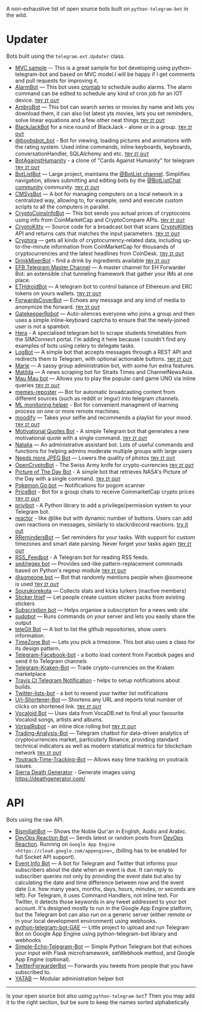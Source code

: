 A non-exhaustive list of open source bots built on `python-telegram-bot` in the wild. 

# Updater
Bots built using the `telegram.ext.Updater` class.

* [MVC sample](https://github.com/mmdaz/mvc_model_bot_developing) -- This is a great sample for bot developing using python-telegram-bot and based on MVC model.I will be happy if I get comments and pull requests for improving it.
* [AlarmBot](https://github.com/guysoft/AlarmBot) — This bot uses [crontab](https://en.wikipedia.org/wiki/Cron) to schedule audio alarms. The alarm command can be edited to schedule any kind of cron job for an IOT device. [ᴛʀʏ ɪᴛ ᴏᴜᴛ](https://t.me/alarmbot)
* [AmbroBot](https://github.com/Ambro17/AmbroBot) — This bot can search series or movies by name and lets you download them, it can also list latest yts movies, lets you set reminders, solve linear equations and a few other neat things [ᴛʀʏ ɪᴛ ᴏᴜᴛ](https://t.me/CuervoBot)
* [BlackJackBot](https://github.com/d-Rickyy-b/Python-BlackJackBot) for a nice round of BlackJack - alone or in a group. [ᴛʀʏ ɪᴛ ᴏᴜᴛ](https://t.me/blackjackbot)
* [@boobsbot_bot](https://github.com/ouhettur/boobsbot) - Bot for viewing, loading pictures and animations with the rating system. Used inline commands, inline keyboards, keyboards, сonversationHandler, SQLAlchemy and etc. [ᴛʀʏ ɪᴛ ᴏᴜᴛ](https://t.me/boobsbot_bot)
* [BotAgainstHumanity](https://gitlab.com/OctoNezd/bot_against_humanity) - a clone of "Cards Against Humanity" for telegram [ᴛʀʏ ɪᴛ ᴏᴜᴛ](https://t.me/humanity_against_bot)
* [BotListBot](https://github.com/JosXa/BotListBot) — Large project, maintains the [@BotList channel](https://t.me/botlist). Simplifies navigation, allows submitting and editing bots by the [@BotListChat community](https://t.me/botlistchat) community. [ᴛʀʏ ɪᴛ ᴏᴜᴛ](https://t.me/botlistbot)
* [CMSysBot](https://github.com/oddworldng/cmsysbot-telegram) — A bot for managing computers on a local network in a centralized way, allowing to, for example, send and execute custom scripts to all the computers in parallel.
* [CryptoCoinsInfoBot](https://github.com/lytves/crypto-coins-info-bot-v2) — This bot sends you actual prices of cryptocoins using info from CoinMarketCap and CryptoCompare APIs. [ᴛʀʏ ɪᴛ ᴏᴜᴛ](https://t.me/cryptocoinsinfobot)
* [CryptoKitty](https://github.com/xlanor/CryptoKitties) — Source code for a broadcast bot that scans [CryptoKitties](https://www.cryptokitties.co/) API and returns cats that matches the input parameters.  [ᴛʀʏ ɪᴛ ᴏᴜᴛ](https://t.me/cryptokittybot)
* [Cryptora](https://github.com/izanmubarak/Cryptora) — gets all kinds of cryptocurrency-related data, including up-to-the-minute information from CoinMarketCap for thousands of cryptocurrencies and the latest headlines from CoinDesk. [ᴛʀʏ ɪᴛ ᴏᴜᴛ](https://t.me/cryptorabot)
* [DrinkMixerBot](https://github.com/jac08h/DrinkMixerBot) - find a drink by ingredients available [ᴛʀʏ ɪᴛ ᴏᴜᴛ](https://t.me/drinkmixerbot)
* [EFB Telegram Master Channel](https://github.com/blueset/efb-telegram-master/) — A master channel for EH Forwarder Bot: an extensible chat tunneling framework that gather your IMs at one place.
* [ETHdroidBot](https://github.com/lytves/ETHdroidBot) — A telegram bot to control balance of Ethereum and ERC tokens on yours wallets. [ᴛʀʏ ɪᴛ ᴏᴜᴛ](https://t.me/ETHdroidBot)
* [ForwardsCoverBot](https://github.com/91DarioDev/ForwardsCoverBot) — Echoes any message and any kind of media to anonymize the forward. [ᴛʀʏ ɪᴛ ᴏᴜᴛ](https://t.me/forwardscoverbot)
* [GatekeeperRobot](https://github.com/Juhannuspukki/gatekeeper-bot) — Auto-silences everyone who joins a group and then uses a simple inline-keyboard captcha to ensure that the newly-joined user is not a spambot.
* [Hera](https://github.com/xlanor/SIM-UoW-Timetable-bot) - A specialised telegram bot to scrape students timetables from the SIMConnect portal. I'm adding it here because I couldn't find any examples of bots using celery to delegate tasks.
* [LogBot](https://github.com/apiad/logbot) — A simple bot that accepts messages through a REST API and redirects them to Telegram, with optional actionable buttons. [ᴛʀʏ ɪᴛ ᴏᴜᴛ](https://t.me/apiad_demo_logbot)
* [Marie](https://github.com/PaulSonOfLars/tgbot) — A sassy group administration bot, with some fun extra features.
* [Matilda](https://github.com/xlanor/matilda) — A news scraping bot for Straits Times and ChannelNewsAsia.
* [Mau Mau bot](https://github.com/jh0ker/mau_mau_bot) — Allows you to play the popular card game UNO via inline queries [ᴛʀʏ ɪᴛ ᴏᴜᴛ](https://t.me/unobot)
* [memes-reposter](https://github.com/vaniakosmos/memes-reposter) — Bot for automatic broadcasting content from different sources (such as reddit or imgur) into telegram channels.
* [ML monitoring helper](https://github.com/snk4tr/ML-monitoring-helper) - Bot for convenient managment of learning process on one or more remote machines.
* [moodify](https://github.com/samsontmr/moodify) — Takes your selfie and recommends a playlist for your mood.  [ᴛʀʏ ɪᴛ ᴏᴜᴛ](https://t.me/moodifybot)
* [Motivational Quotes Bot](https://github.com/SumitAgr/MotivationalQuotes-Bot) - A simple Telegram bot that generates a new motivational quote with a single command. [ᴛʀʏ ɪᴛ ᴏᴜᴛ](http://t.me/MotivationalQuotes_Bot)
* [Natalia](https://github.com/Whalepool/Natalia) — An administrative assistant bot. Lots of useful commands and functions for helping admins moderate multiple groups with large users
* [Needs more JPEG Bot](https://github.com/zeroone2numeral2/nmjpeg-bot) — Lowers the quality of photos [ᴛʀʏ ɪᴛ ᴏᴜᴛ](https://t.me/nmjpegbot)
* [OpenCryptoBot](https://github.com/Endogen/OpenCryptoBot) - The Swiss Army knife for crypto-currencies [ᴛʀʏ ɪᴛ ᴏᴜᴛ](https://t.me/opencryptobot)
* [Picture of The Day Bot](https://github.com/SumitAgr/PictureofTheDay-Bot) - A simple bot that retrieves NASA's Picture of the Day with a single command. [ᴛʀʏ ɪᴛ ᴏᴜᴛ](https://github.com/SumitAgr/PictureofTheDay-Bot)
* [Pokemon Go bot](https://github.com/eugenio412/PogomBOT) — Notifications for pogom scanner
* [PriceBot](https://github.com/lytves/pricebot) - Bot for a group chats to receive CoinmarketCap crypto prices  [ᴛʀʏ ɪᴛ ᴏᴜᴛ](https://t.me/iamcryptobot)
* [privibot](https://github.com/pawamoy/privibot) - A Python library to add a privilege/permission system to your Telegram bot.
* [reactor](https://github.com/vanyakosmos/reactor) - like @like but with dynamic number of buttons. Users can add own reactions on messages, similarly to slack/discord reactions. [try it out](https://t.me/emojinator_bot)
* [RRemindersBot](https://github.com/Ambro17/RemindersBot) — Set reminders for your tasks. With support for custom timezones and smart date parsing. Never forget your tasks again [ᴛʀʏ ɪᴛ ᴏᴜᴛ](https://t.me/RRemindersBot)
* [RSS_Feedbot](https://github.com/Dextroz/RSS_Feederbot/) - A Telegram bot for reading RSS feeds.
* [sed/regex bot](https://github.com/zeroone2numeral2/regex-bot) — Provides sed-like pattern-replacement commnads based on Python's regexp module [ᴛʀʏ ɪᴛ ᴏᴜᴛ](https://t.me/sedbbot)
* [@someone bot](https://github.com/zeroone2numeral2/someone-bot) — Bot that randomly mentions people when @someone is used [ᴛʀʏ ɪᴛ ᴏᴜᴛ](https://t.me/randmentionbot)
* [Sourukorekuta](https://github.com/Mojurasu/sourukorekuta) — Collects stats and kicks lurkers (inactive members)
* [Sticker thief](https://github.com/zeroone2numeral2/sticker-thief) — Let people create custom sticker packs from existing stickers
* [Subscription bot](https://github.com/AlexLoushkin/TelegramSubscriptionBot) — Helps organise a subscription for a news web site
* [sudobot](https://github.com/bvanrijn/sudobot) — Runs commands on your server and lets you easily share the output
* [teleGit Bot](https://github.com/HeavenH/teleGit) — A bot to list the github repositories, show users information.
* [TimeZone Bot](https://gist.github.com/guysoft/4f220fe407a9bff37e3feff9f60f83a7) — Lets you pick a timezone. This bot also uses a class for its design pattern.
* [Telegram-Facebook-bot](https://github.com/MorenK1/telegram-facebook-bot/blob/master/README.md) - a botto load content from Facebok pages and send it to Telegram channels
* [Telegram-Kraken-Bot](https://github.com/Endogen/Telegram-Kraken-Bot) — Trade crypto-currencies on the Kraken marketplace
* [Travis CI Telegram Notification](https://github.com/vanyakosmos/travis-tg-notifier) - helps to setup notifications about builds.
* [Twitter-lists-bot](https://github.com/lytves/twitter-lists-bot) - a bot to resend your twitter list notifications
* [Url-Shortener-Bot](https://github.com/paradox70/url-shortener-goo.gl) — Shortens any URL and reports total number of clicks on shortened link. [ᴛʀʏ ɪᴛ ᴏᴜᴛ](http://t.me/shortenMyUrlBot)
* [Vocaloid Bot](https://github.com/bomjacob/VocaBot) — Uses data from VocaDB.net to find all your favourite Vocaloid songs, artists and albums.
* [VorpalRobot](https://github.com/Tronikart/VorpalRobot) - an inline dice rolling bot [ᴛʀʏ ɪᴛ ᴏᴜᴛ](https://t.me/VorpalRobot)
* [Trading-Analysis-Bot](https://github.com/trinhvv/trading-analysis-bot) — Telegram chatbot for data-driven analytics of cryptocurrencies market, particularly Binance, providing standard technical indicators as well as modern statistical metrics for blockchain network [ᴛʀʏ ɪᴛ ᴏᴜᴛ](https://t.me/trading_analysis_bot)
* [Youtrack-Time-Tracking-Bot](https://github.com/MgCoders/tt-bot) — Allows easy time tracking on youtrack issues.
* [Sierra Death Generator](https://github.com/skhaz/telegram-sierradeathgenerator) - Generate images using https://deathgenerator.com/
 
# API
Bots using the raw API.

* [BismillahBot](https://github.com/rahiel/BismillahBot) — Shows the Noble Qur'an in English, Audio and Arabic.
* [DevOps Reaction Bot](https://github.com/leandrotoledo/gae-devops-reaction-telegram-bot) — Sends latest or random posts from [DevOps Reaction](http://devopsreactions.tumblr.com/). Running on `Google App Engine <https://cloud.google.com/appengine>`_ (billing has to be enabled for full Socket API support).
* [Event Info Bot](https://bitbucket.org/rgambra/event-info-bot/) — A bot for Telegram and Twitter that informs your subscribers about the date when an event is due. It can reply to subscriber queries not only by providing the event date but also by calculating the date and time difference between now and the event date (i.e. how many years, months, days, hours, minutes, or seconds are left). For Telegram, it uses Command Handlers, not inline text. For Twitter, it detects those keywords in any tweet addressed to your bot account. It's designed mostly to run in the Google App Engine platform, but the Telegram bot can also run on a generic server (either remote or in your local development environment) using webhooks.
* [python-telegram-bot-GAE](https://github.com/FollonSaxBass/python-telegram-bot-GAE) — Little project to upload and run Telegram Bot on Google App Engine using python-telegram-bot library and webhooks
* [Simple-Echo-Telegram-Bot](https://github.com/sooyhwang/Simple-Echo-Telegram-Bot) — Simple Python Telegram bot that echoes your input with Flask microframework, setWebhook method, and Google App Engine (optional).
* [TwitterForwarderBot](https://github.com/franciscod/telegram-twitter-forwarder-bot) — Forwards you tweets from people that you have subscribed to.
* [YATAB](https://github.com/Nhoya/YATAB/) — Modular administration helper bot


---
Is your open source bot also using `python-telegram-bot`? Then you may add it to the right section, but be sure to keep the names sorted alphabetically